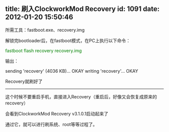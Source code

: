title: 刷入ClockworkMod Recovery
id: 1091
date: 2012-01-20 15:50:46
---

所需工具：fastboot.exe、recovery.img

解锁完bootloader后，在fastboot模式，在PC上执行以下命令：

<span style="color: #008000;">fastboot flash recovery recovery.img</span>

输出：

sending 'recovery' (4036 KB)... OKAY
writing 'recovery'... OKAY

Recovery就刷好了

---------------------------------------

这个时候不要重启手机，直接进入Recovery（重启后，好像又会恢复成原来的recovery）

会看到ClockworkMod Recovery v3.1.0.1启动起来了

通过它，就可以进行刷系统、root等等过程了。